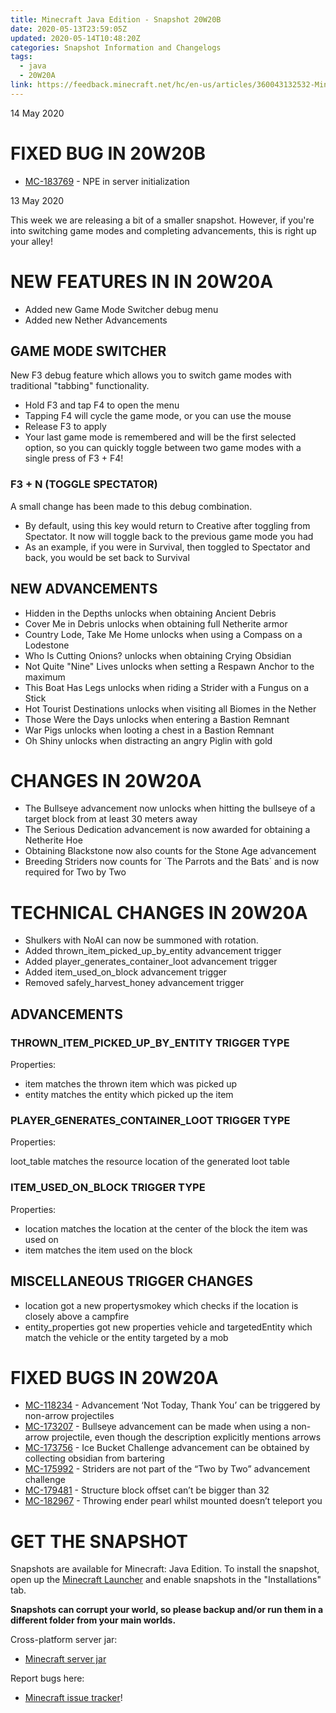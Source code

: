 ```yaml
---
title: Minecraft Java Edition - Snapshot 20W20B
date: 2020-05-13T23:59:05Z
updated: 2020-05-14T10:48:20Z
categories: Snapshot Information and Changelogs
tags:
  - java
  - 20W20A
link: https://feedback.minecraft.net/hc/en-us/articles/360043132532-Minecraft-Java-Edition-Snapshot-20W20B
---
```


14 May 2020

# FIXED BUG IN 20W20B

- [MC-183769](https://bugs.mojang.com/browse/MC-183769) - NPE in server initialization

13 May 2020

This week we are releasing a bit of a smaller snapshot. However, if you're into switching game modes and completing advancements, this is right up your alley!

# NEW FEATURES IN IN 20W20A

- Added new Game Mode Switcher debug menu
- Added new Nether Advancements

## GAME MODE SWITCHER

New F3 debug feature which allows you to switch game modes with traditional "tabbing" functionality.

- Hold F3 and tap F4 to open the menu
- Tapping F4 will cycle the game mode, or you can use the mouse
- Release F3 to apply
- Your last game mode is remembered and will be the first selected option, so you can quickly toggle between two game modes with a single press of F3 + F4!

### F3 + N (TOGGLE SPECTATOR)

A small change has been made to this debug combination.

- By default, using this key would return to Creative after toggling from Spectator. It now will toggle back to the previous game mode you had
- As an example, if you were in Survival, then toggled to Spectator and back, you would be set back to Survival

## NEW ADVANCEMENTS

- Hidden in the Depths unlocks when obtaining Ancient Debris
- Cover Me in Debris unlocks when obtaining full Netherite armor
- Country Lode, Take Me Home unlocks when using a Compass on a Lodestone
- Who Is Cutting Onions? unlocks when obtaining Crying Obsidian
- Not Quite "Nine" Lives unlocks when setting a Respawn Anchor to the maximum
- This Boat Has Legs unlocks when riding a Strider with a Fungus on a Stick
- Hot Tourist Destinations unlocks when visiting all Biomes in the Nether
- Those Were the Days unlocks when entering a Bastion Remnant
- War Pigs unlocks when looting a chest in a Bastion Remnant
- Oh Shiny unlocks when distracting an angry Piglin with gold

# CHANGES IN 20W20A

- The Bullseye advancement now unlocks when hitting the bullseye of a target block from at least 30 meters away
- The Serious Dedication advancement is now awarded for obtaining a Netherite Hoe
- Obtaining Blackstone now also counts for the Stone Age advancement
- Breeding Striders now counts for \`The Parrots and the Bats\` and is now required for Two by Two

# TECHNICAL CHANGES IN 20W20A

- Shulkers with NoAI can now be summoned with rotation.
- Added thrown_item_picked_up_by_entity advancement trigger
- Added player_generates_container_loot advancement trigger
- Added item_used_on_block advancement trigger
- Removed safely_harvest_honey advancement trigger

## ADVANCEMENTS

### THROWN_ITEM_PICKED_UP_BY_ENTITY TRIGGER TYPE

Properties:

- item matches the thrown item which was picked up
- entity matches the entity which picked up the item

### PLAYER_GENERATES_CONTAINER_LOOT TRIGGER TYPE

Properties:

loot_table matches the resource location of the generated loot table

### ITEM_USED_ON_BLOCK TRIGGER TYPE

Properties:

- location matches the location at the center of the block the item was used on
- item matches the item used on the block

## MISCELLANEOUS TRIGGER CHANGES

- location got a new propertysmokey which checks if the location is closely above a campfire
- entity_properties got new properties vehicle and targetedEntity which match the vehicle or the entity targeted by a mob

# FIXED BUGS IN 20W20A

- [MC-118234](https://bugs.mojang.com/browse/MC-118234) - Advancement ‘Not Today, Thank You’ can be triggered by non-arrow projectiles
- [MC-173207](https://bugs.mojang.com/browse/MC-173207) - Bullseye advancement can be made when using a non-arrow projectile, even though the description explicitly mentions arrows
- [MC-173756](https://bugs.mojang.com/browse/MC-173756) - Ice Bucket Challenge advancement can be obtained by collecting obsidian from bartering
- [MC-175992](https://bugs.mojang.com/browse/MC-175992) - Striders are not part of the “Two by Two” advancement challenge
- [MC-179481](https://bugs.mojang.com/browse/MC-179481) - Structure block offset can’t be bigger than 32
- [MC-182967](https://bugs.mojang.com/browse/MC-182967) - Throwing ender pearl whilst mounted doesn’t teleport you

# GET THE SNAPSHOT

Snapshots are available for Minecraft: Java Edition. To install the snapshot, open up the [Minecraft Launcher](https://www.minecraft.net/download.html) and enable snapshots in the "Installations" tab.

**Snapshots can corrupt your world, so please backup and/or run them in a different folder from your main worlds.**

Cross-platform server jar:

- [Minecraft server jar](https://launcher.mojang.com/v1/objects/f06a943eb107494688b4447b97514af6d7311623/server.jar)

Report bugs here:

- [Minecraft issue tracker](https://bugs.mojang.com/browse/MC)!
